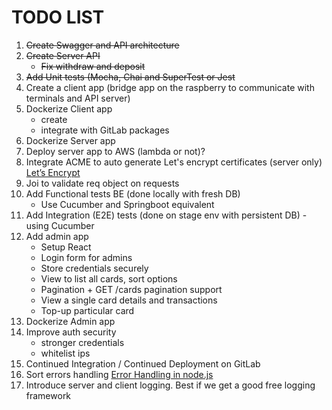 # TODO LIST
1. ~~Create Swagger and API architecture~~
2. ~~Create Server API~~
    - ~~Fix withdraw and deposit~~
3. ~~Add Unit tests (Mocha, Chai and SuperTest or Jest~~
4. Create a client app (bridge app on the raspberry to communicate with terminals and API server)
5. Dockerize Client app
    - create
    - integrate with GitLab packages
6. Dockerize Server app
7. Deploy server app to AWS (lambda or not)?
8. Integrate ACME to auto generate Let's encrypt certificates (server only) [Let’s Encrypt](https://blog.usejournal.com/setting-up-a-ufw-secured-nginx-reverse-proxy-with-http-authentication-and-tls-certificates-from-b1103d67779f)
9. Joi to validate req object on requests
10. Add Functional tests BE (done locally with fresh DB)
    - Use Cucumber and Springboot equivalent 
11. Add Integration (E2E) tests (done on stage env with persistent DB) - using Cucumber
12. Add admin app
    - Setup React
    - Login form for admins
    - Store credentials securely
    - View to list all cards, sort options
    - Pagination + GET /cards pagination support 
    - View a single card details and transactions
    - Top-up particular card
13. Dockerize Admin app
14. Improve auth security
    - stronger credentials
    - whitelist ips  
15. Continued Integration / Continued Deployment on GitLab
16. Sort errors handling [Error Handling in node.js](https://www.joyent.com/node-js/production/design/errors)
17. Introduce server and client logging. Best if we get a good free logging framework

